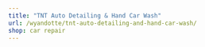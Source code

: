 ```yaml
---
title: "TNT Auto Detailing & Hand Car Wash"
url: /wyandotte/tnt-auto-detailing-and-hand-car-wash/
shop: car repair
---
```


